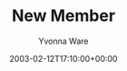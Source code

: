 ---
title: 'New Member'
posts: 7
hash: 't20'
author: 'Yvonna Ware'
date: 2003-02-12T17:10:00+00:00
sources:
  - http://forums.tokipona.org/viewtopic.php%3Ft=20.html
---